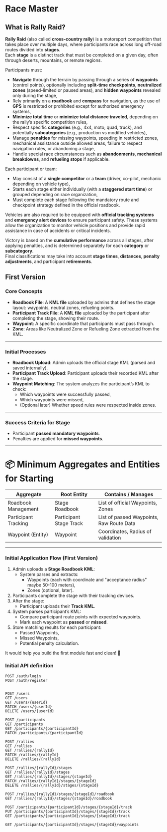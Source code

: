 # Race Master

## What is Rally Raid?

**Rally Raid** (also called **cross-country rally**) is a motorsport competition that takes place over multiple days, where participants race across long off-road routes divided into **stages**.  
Each **stage** is a distinct track that must be completed on a given day, often through deserts, mountains, or remote regions.

Participants must:
- **Navigate** through the terrain by passing through a series of **waypoints** (control points), optionally including **split-time checkpoints**, **neutralized zones** (speed-limited or paused areas), and **hidden waypoints** revealed only during the stage,
- Rely primarily on a **roadbook** and **compass** for navigation, as the use of **GPS** is restricted or prohibited except for authorized emergency systems,
- **Minimize total time** or **minimize total distance traveled**, depending on the rally’s specific competition rules,
- Respect specific **categories** (e.g., 4x4, moto, quad, truck), and potentially **subcategories** (e.g., production vs modified vehicles),
- Manage **penalties** for missing waypoints, speeding in restricted zones, mechanical assistance outside allowed areas, failure to respect navigation rules, or abandoning a stage,
- Handle special race circumstances such as **abandonments**, **mechanical breakdowns**, and **refueling stops** if applicable.

Each participant or team:
- May consist of a **single competitor** or a **team** (driver, co-pilot, mechanic depending on vehicle type),
- Starts each stage either individually (with a **staggered start time**) or grouped depending on race organization,
- Must complete each stage following the mandatory route and checkpoint strategy defined in the official roadbook.

Vehicles are also required to be equipped with **official tracking systems** and **emergency alert devices** to ensure participant safety. These systems allow the organization to monitor vehicle positions and provide rapid assistance in case of accidents or critical incidents.

Victory is based on the **cumulative performance** across all stages, after applying penalties, and is determined separately for each **category** or **subcategory**.  
Final classifications may take into account **stage times**, **distances**, **penalty adjustments**, and participant **retirements**.

## First Version

### Core Concepts
- **Roadbook File**: A **KML file** uploaded by admins that defines the stage layout: waypoints, neutral zones, refueling points.
- **Participant Track File**: A **KML file** uploaded by the participant after completing the stage, showing their route.
- **Waypoint**: A specific coordinate that participants must pass through.
- **Zone**: Areas like Neutralized Zone or Refueling Zone extracted from the KML.

---

### Initial Processes
- **Roadbook Upload**: Admin uploads the official stage KML (parsed and saved internally).
- **Participant Track Upload**: Participant uploads their recorded KML after the stage.
- **Waypoint Matching**: The system analyzes the participant’s KML to check:
  - Which waypoints were successfully passed,
  - Which waypoints were missed,
  - (Optional later) Whether speed rules were respected inside zones.

---

### Success Criteria for Stage
- Participant **passed mandatory waypoints**.
- Penalties are applied for **missed waypoints**.

---

# 📦 Minimum Aggregates and Entities for Starting

| Aggregate             | Root Entity         | Contains / Manages                      |
|-----------------------|----------------------|-----------------------------------------|
| Roadbook Management   | Stage Roadbook       | List of official Waypoints, Zones       |
| Participant Tracking  | Participant Stage Track | List of passed Waypoints, Raw Route Data |
| Waypoint (Entity)      | Waypoint             | Coordinates, Radius of validation       |

---

### Initial Application Flow (First Version)

1. Admin uploads a **Stage Roadbook KML**:
   - System parses and extracts:
     - Waypoints (each with coordinate and "acceptance radius" maybe 50-100 meters),
     - Zones (optional, later).
2. Participants complete the stage with their tracking devices.
3. After the stage:
   - Participant uploads their **Track KML**.
4. System parses participant’s KML:
   - Compare participant route points with expected waypoints.
   - Mark each waypoint as **passed** or **missed**.
5. Store matching results for each participant:
   - Passed Waypoints,
   - Missed Waypoints,
   - Potential penalty calculation.

It would help you build the first module fast and clean! 🚀

### Initial API definition

```
POST /auth/login
POST /auth/register


POST /users
GET /users
GET /users/{userId}
PATCH /users/{userId}
DELETE /users/{userId}

POST /participants
GET /participants
GET /participants/{participantId}
PATCH /participants/{participantId}

POST /rallies
GET /rallies
GET /rallies/{rallyId}
PATCH /rallies/{rallyId}
DELETE /rallies/{rallyId}

POST /rallies/{rallyId}/stages
GET /rallies/{rallyId}/stages
GET /rallies/{rallyId}/stages/{stageId}
PATCH /rallies/{rallyId}/stages/{stageId}
DELETE /rallies/{rallyId}/stages/{stageId}

POST /rallies/{rallyId}/stages/{stageId}/roadbook
GET /rallies/{rallyId}/stages/{stageId}/roadbook

POST /participants/{participantId}/stages/{stageId}/track
PUT /participants/{participantId}/stages/{stageId}/track
GET /participants/{participantId}/stages/{stageId}/track

GET /participants/{participantId}/stages/{stageId}/waypoints
```
